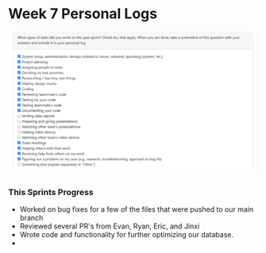 # Week 7 Personal Logs

![image](/docs/logs/SamiJaffri/Images/Week7Log.png)

### This Sprints Progress
- Worked on bug fixes for a few of the files that were pushed to our main branch
- Reviewed several PR's from Evan, Ryan, Eric, and Jinxi
- Wrote code and functionality for further optimizing our database.
- 
